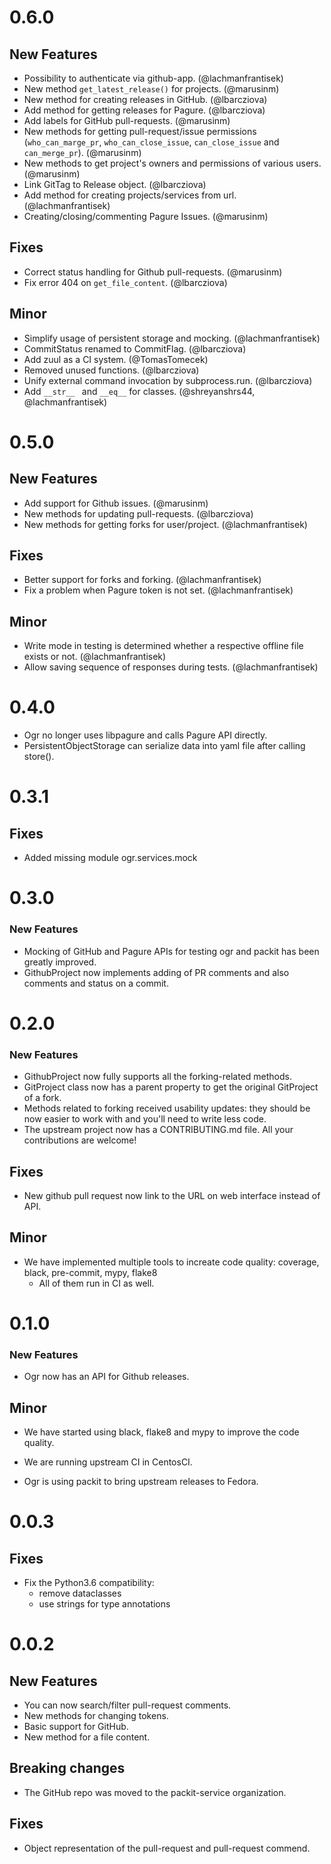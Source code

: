 # 0.6.0


## New Features

* Possibility to authenticate via github-app. (@lachmanfrantisek)
* New method `get_latest_release()` for projects. (@marusinm)
* New method for creating releases in GitHub. (@lbarcziova)
* Add method for getting releases for Pagure. (@lbarcziova)
* Add labels for GitHub pull-requests. (@marusinm)
* New methods for getting pull-request/issue permissions (`who_can_marge_pr`, `who_can_close_issue`, `can_close_issue` and `can_merge_pr`).  (@marusinm)
* New methods to get project's owners and permissions of various users.  (@marusinm)
* Link GitTag to Release object. (@lbarcziova)
* Add method for creating projects/services from url. (@lachmanfrantisek)
* Creating/closing/commenting Pagure Issues. (@marusinm)

## Fixes

* Correct status handling for Github pull-requests. (@marusinm)
* Fix error 404 on `get_file_content`. (@lbarcziova)

## Minor

* Simplify usage of persistent storage and mocking. (@lachmanfrantisek)
* CommitStatus renamed to CommitFlag. (@lbarcziova)
* Add zuul as a CI system. (@TomasTomecek)
* Removed unused functions. (@lbarcziova)
* Unify external command invocation by subprocess.run. (@lbarcziova)
* Add `__str__ ` and `__eq__` for classes. (@shreyanshrs44, @lachmanfrantisek)


# 0.5.0

## New Features

* Add support for Github issues. (@marusinm)
* New methods for updating pull-requests. (@lbarcziova)
* New methods for getting forks for user/project. (@lachmanfrantisek)

## Fixes

* Better support for forks and forking. (@lachmanfrantisek)
* Fix a problem when Pagure token is not set. (@lachmanfrantisek)

## Minor

* Write mode in testing is determined whether a respective offline file exists or not. (@lachmanfrantisek)
* Allow saving sequence of responses during tests. (@lachmanfrantisek)


# 0.4.0

* Ogr no longer uses libpagure and calls Pagure API directly.
* PersistentObjectStorage can serialize data into yaml file after calling store().


# 0.3.1

## Fixes

* Added missing module ogr.services.mock

# 0.3.0

### New Features

* Mocking of GitHub and Pagure APIs for testing ogr and packit has been greatly improved.
* GithubProject now implements adding of PR comments and also comments and status on a commit.


# 0.2.0

### New Features

* GithubProject now fully supports all the forking-related methods.
* GitProject class now has a parent property to get the original GitProject of
  a fork.
* Methods related to forking received usability updates: they should be now
  easier to work with and you'll need to write less code.
* The upstream project now has a CONTRIBUTING.md file. All your contributions are
  welcome!

## Fixes

* New github pull request now link to the URL on web interface instead of API.

## Minor

* We have implemented multiple tools to increate code quality: coverage, black, pre-commit, mypy, flake8
  * All of them run in CI as well.


# 0.1.0

### New Features

* Ogr now has an API for Github releases.

## Minor

* We have started using black, flake8 and mypy to improve the code quality.

* We are running upstream CI in CentosCI.

* Ogr is using packit to bring upstream releases to Fedora.


# 0.0.3

## Fixes

* Fix the Python3.6 compatibility:
    * remove dataclasses
    * use strings for type annotations

# 0.0.2

## New Features

* You can now search/filter pull-request comments.
* New methods for changing tokens.
* Basic support for GitHub.
* New method for a file content.

## Breaking changes

* The GitHub repo was moved to the packit-service organization.

## Fixes

* Object representation of the pull-request and pull-request commend.
